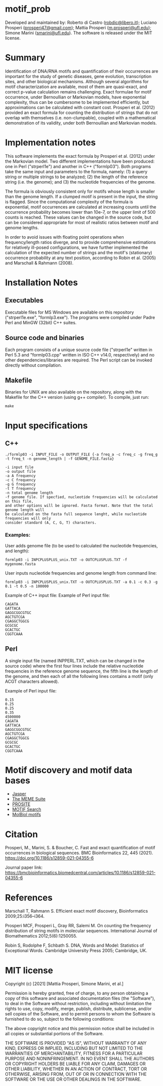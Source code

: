 # motif_prob
Developed and maintained by: Roberto di Castro (robdic@libero.it); Luciano Prosperi (prosperi47@gmail.com); Mattia Prosperi (m.prosperi@ufl.edu); Simone Marini (smarini@ufl.edu). The software is released under the MIT license.

# Summary
Identification of DNA/RNA motifs and quantification of their occurrences are important for the study of genetic diseases, gene evolution, transcription sites, and other biological mechanisms. Although several algorithms for motif characterization are available, most of them are quasi-exact, and correct p-value calculation remains challenging. Exact formulae for motif occurrence, under Bernoullian or Markovian models, have exponential complexity, thus can be cumbersome to be implemented efficiently, but approximations can be calculated with constant cost. Prosperi et al. (2012) provided an exact formula for counting the distribution of strings that do not overlap with themselves (i.e. non-clumpable), coupled with a mathematical demonstration of its validity, under both Bernoullian and Markovian models.

# Implementation notes
This software implements the exact formula by Prosperi et al. (2012) under the Markovian model. Two different implementations have been produced: one in Perl ("strperl1e") and another in C++ ("formlp03"). Both programs take the same input and parameters to the formula, namely: (1) a query string or multiple strings to be analyzed; (2) the length of the reference string (i.e. the genome); and (3) the nucleotide frequencies of the genome.

The formula is obviously consistent only for motifs whose length is smaller than the genome length. If a clumped motif is present in the input, the string is flagged.
Since the computational complexity of the formula is exponential, motif occurrences are calculated at increasing counts until the occurrence probability becomes lower than 10e-7, or the upper limit of 500 counts is reached. These values can be changed in the source code, but can be considered appropriate for most of realistic ratios between motif and genome lengths.

In order to avoid issues with floating point operations when frequency/length ratios diverge, and to provide comprehensive estimations for relatively ill-posed configurations, we have further implemented the calculation of the expected number of strings and the motif's (stationary) occurrence probability at any text position, according to Robin et al. (2005) and Marschall & Rahmann (2008).

# Installation Notes

## Executables
Executable files for MS Windows are available on this repository ("strperl1e.exe", "formlp3.exe"). The programs were compiled under Padre Perl and MinGW (32bit) C++ suites.

## Source code and binaries
Each program consists of a unique source code file ("strperl1e" written in Perl 5.3 and "formlp03.cpp" written in ISO C++ v14.0, respectively) and no other dependencies/libraries are required. The Perl script can be invoked directly without compilation.

## Makefile
Binaries for UNIX are also available on the repository, along with the Makefile for the C++ version (using g++ compiler). To compile, just run:
```
make
```

# Input specifications
## C++
```
./formlp03 -i INPUT_FILE -o OUTPUT_FILE {-a freq_a -c freq_c -g freq_g -t freq_t -n genome_length | -f GENOME_FILE.fasta}

-i input file
-o output file
-a A frequency
-c C frequency
-g G frequency
-t T frequency
-n total genome length
-f genome file. If specfied, nucleotide frequencies will be calculated on this file,
and other options will be ignored. Fasta format. Note that the total genome length will
be calculated on the fasta full sequence lenght, while nucleotide frequencies will only
consider standard (A, C, G, T) characters.
```

### Examples:
User adds genome file (to be used to calculated the nucleotide frequencies, and length):
```
formlp03 -i INPCPLUSPLUS_unix.TXT -o OUTCPLUSPLUS.TXT -f mygenome.fasta
```
User inputs nucleotide frequencies and genome length from command line:
```
formlp03 -i INPCPLUSPLUS_unix.TXT -o OUTCPLUSPLUS.TXT -a 0.1 -c 0.3 -g 0.1 -t 0.5 -n 100000
```

Example of C++ input file:
Example of Perl input file:
```
CAGATA
GATTACA
GAGGCGGCGTGC
AGCTGTCGA
CGAGGCTGGCG
GCGCGC
GCACTGC
CGGTCAAA
```
## Perl
A single input file (named INPPERL.TXT, which can be changed in the source code) where the first four lines include the relative nucleotide frequencies in the reference genome sequence, the fifth line is the length of the genome, and then each of all the following lines contains a motif (only ACGT characters allowed).

Example of Perl input file:
```
0.15
0.25
0.25
0.35
4500000
CAGATA
GATTACA
GAGGCGGCGTGC
AGCTGTCGA
CGAGGCTGGCG
GCGCGC
GCACTGC
CGGTCAAA
```
# Motif discovery and motif data bases
* [Jasper](http://jaspar.genereg.net/)
* [The MEME Suite](https://meme-suite.org/meme/)
* [PROSITE](https://prosite.expasy.org/)
* [MOTIF Search](https://www.genome.jp/tools/motif/)
* [MolBiol motifs](https://molbiol-tools.ca/Motifs.htm)

# Citation
Prosperi, M., Marini, S. & Boucher, C. Fast and exact quantification of motif occurrences in biological sequences. BMC Bioinformatics 22, 445 (2021). https://doi.org/10.1186/s12859-021-04355-6

Journal paper link: https://bmcbioinformatics.biomedcentral.com/articles/10.1186/s12859-021-04355-6

# References
Marschall T, Rahmann S. Efficient exact motif discovery, Bioinformatics 2009;25:i356–i364.

Prosperi MCF, Prosperi L, Gray RR, Salemi M. On counting the frequency distribution of string motifs in molecular sequences. International Journal of Biomathematics 2012;5(6):1250055.

Robin S, Rodolphe F, Schbath S. DNA, Words and Model: Statistics of Exceptional Words. Cambridge University Press 2005; Cambridge, UK.


# MIT license

Copyright (c) [2021] [Mattia Prosperi, Simone Marini, et al.]

Permission is hereby granted, free of charge, to any person obtaining a copy
of this software and associated documentation files (the "Software"), to deal
in the Software without restriction, including without limitation the rights
to use, copy, modify, merge, publish, distribute, sublicense, and/or sell
copies of the Software, and to permit persons to whom the Software is
furnished to do so, subject to the following conditions:

The above copyright notice and this permission notice shall be included in all
copies or substantial portions of the Software.

THE SOFTWARE IS PROVIDED "AS IS", WITHOUT WARRANTY OF ANY KIND, EXPRESS OR
IMPLIED, INCLUDING BUT NOT LIMITED TO THE WARRANTIES OF MERCHANTABILITY,
FITNESS FOR A PARTICULAR PURPOSE AND NONINFRINGEMENT. IN NO EVENT SHALL THE
AUTHORS OR COPYRIGHT HOLDERS BE LIABLE FOR ANY CLAIM, DAMAGES OR OTHER
LIABILITY, WHETHER IN AN ACTION OF CONTRACT, TORT OR OTHERWISE, ARISING FROM,
OUT OF OR IN CONNECTION WITH THE SOFTWARE OR THE USE OR OTHER DEALINGS IN THE
SOFTWARE.
